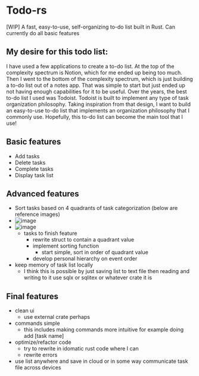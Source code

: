 # Todo-rs
 [WIP] A fast, easy-to-use, self-organizing to-do list built in Rust. Can currently do all basic features

 ## My desire for this todo list:
I have used a few applications to create a to-do list. At the top of the complexity spectrum is Notion, which for me ended up being too much. Then I went to the bottom of the complexity spectrum, which is just building a to-do list out of a notes app. That was simple to start but just ended up not having enough capabilities for it to be useful. Over the years, the best to-do list I used was Todoist. Todoist is built to implement any type of task organization philosophy. Taking inspiration from that design, I want to build an easy-to-use to-do list that implements an organization philosophy that I commonly use. Hopefully, this to-do list can become the main tool that I use!
 ## Basic features
 - Add tasks
 - Delete tasks
 - Complete tasks
 - Display task list
 
 ## Advanced features
 - Sort tasks based on 4 quadrants of task categorization (below are reference images)
- ![image](https://github.com/user-attachments/assets/600b0cb2-f20e-4847-9316-fd6af9f31dfd)
- ![image](https://github.com/user-attachments/assets/52c3e7a6-939e-4ba1-92ec-35cae844afd0)
    - tasks to finish feature
      - rewrite struct to contain a quadrant value
      - implement sorting function
        - start simple, sort in order of quadrant value 
      - develop personal hierarchy on event order
 - keep memory of task list locally
    - I think this is possible by just saving list to text file then reading and writing to it use sqlx or sqlitex or whatever crate it is

## Final features
  - clean ui
    - use external crate perhaps
  - commands simple
    - this includes making commands more intuitive for example doing add [task name]
  - optimize/refactor code
    - try to rewrite in idomatic rust code where I can
    - rewrite errors
  - use list anywhere and save in cloud or in some way communicate task file across devices

